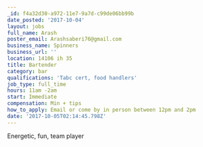 ```yaml
---
_id: f4a32d30-a972-11e7-9a7d-c99de06bb99b
date_posted: '2017-10-04'
layout: jobs
full_name: Arash
poster_email: Arashsaberi76@gmail.com
business_name: Spinners
business_url: ''
location: 14106 ih 35
title: Bartender
category: bar
qualifications: 'Tabc cert, food handlers'
job_type: full_time
hours: 11am -2am
start: Immediate
compensation: Min + tips
how_to_apply: Email or come by in person between 12pm and 2pm
date: '2017-10-05T02:14:45.798Z'
---
```

Energetic, fun, team player
